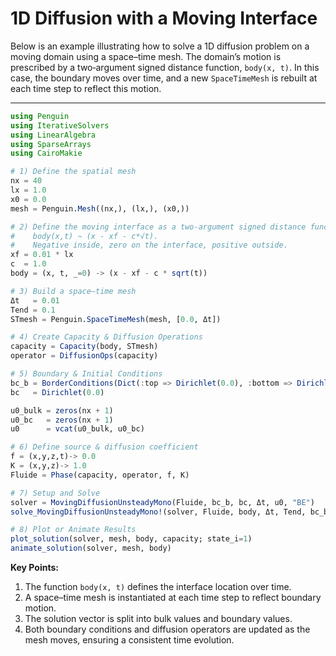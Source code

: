 # 1D Diffusion with a Moving Interface

Below is an example illustrating how to solve a 1D diffusion problem on a moving domain using a space–time mesh. The domain’s motion is prescribed by a two‑argument signed distance function, `body(x, t)`. In this case, the boundary moves over time, and a new `SpaceTimeMesh` is rebuilt at each time step to reflect this motion.

---

```julia
using Penguin
using IterativeSolvers
using LinearAlgebra
using SparseArrays
using CairoMakie

# 1) Define the spatial mesh
nx = 40
lx = 1.0
x0 = 0.0
mesh = Penguin.Mesh((nx,), (lx,), (x0,))

# 2) Define the moving interface as a two‑argument signed distance function
#    body(x,t) ~ (x - xf - c*√t). 
#    Negative inside, zero on the interface, positive outside.
xf = 0.01 * lx
c  = 1.0
body = (x, t, _=0) -> (x - xf - c * sqrt(t))

# 3) Build a space–time mesh
Δt   = 0.01
Tend = 0.1
STmesh = Penguin.SpaceTimeMesh(mesh, [0.0, Δt])

# 4) Create Capacity & Diffusion Operations
capacity = Capacity(body, STmesh)
operator = DiffusionOps(capacity)

# 5) Boundary & Initial Conditions
bc_b = BorderConditions(Dict(:top => Dirichlet(0.0), :bottom => Dirichlet(1.0)))
bc   = Dirichlet(0.0)

u0_bulk = zeros(nx + 1)
u0_bc   = zeros(nx + 1)
u0      = vcat(u0_bulk, u0_bc)

# 6) Define source & diffusion coefficient
f = (x,y,z,t)-> 0.0
K = (x,y,z)-> 1.0
Fluide = Phase(capacity, operator, f, K)

# 7) Setup and Solve
solver = MovingDiffusionUnsteadyMono(Fluide, bc_b, bc, Δt, u0, "BE")
solve_MovingDiffusionUnsteadyMono!(solver, Fluide, body, Δt, Tend, bc_b, bc, mesh, "BE"; method=Base.:\)

# 8) Plot or Animate Results
plot_solution(solver, mesh, body, capacity; state_i=1)
animate_solution(solver, mesh, body)
```

**Key Points:**
1. The function `body(x, t)` defines the interface location over time.  
2. A space–time mesh is instantiated at each time step to reflect boundary motion.  
3. The solution vector is split into bulk values and boundary values.  
4. Both boundary conditions and diffusion operators are updated as the mesh moves, ensuring a consistent time evolution.